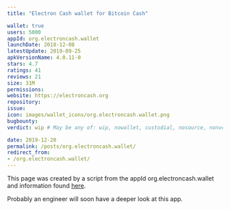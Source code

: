 ```yaml
---
title: "Electron Cash wallet for Bitcoin Cash"

wallet: true
users: 5000
appId: org.electroncash.wallet
launchDate: 2018-12-08
latestUpdate: 2019-09-25
apkVersionName: 4.0.11-0
stars: 4.7
ratings: 41
reviews: 21
size: 31M
permissions:
website: https://electroncash.org
repository:
issue:
icon: images/wallet_icons/org.electroncash.wallet.png
bugbounty:
verdict: wip # May be any of: wip, nowallet, custodial, nosource, nonverifiable, verifiable, bounty, cert1, cert2, cert3

date: 2019-12-20
permalink: /posts/org.electroncash.wallet/
redirect_from:
- /org.electroncash.wallet/
---
```


This page was created by a script from the appId org.electroncash.wallet and information found
[here](https://play.google.com/store/apps/details?id=org.electroncash.wallet).

Probably an engineer will soon have a deeper look at this app.